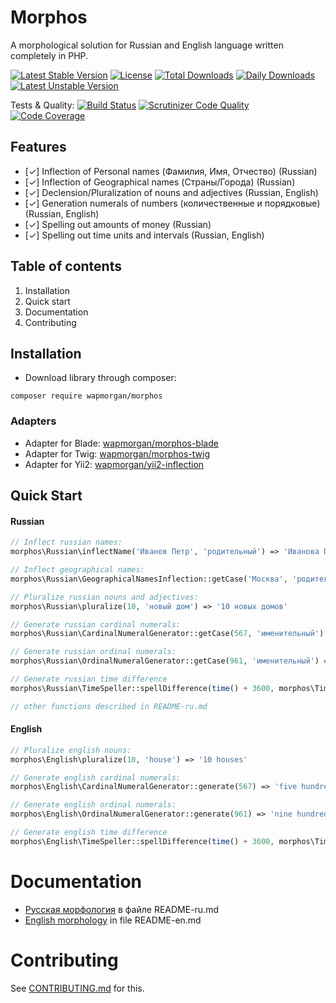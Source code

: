 # Morphos
A morphological solution for Russian and English language written completely in PHP.

[![Latest Stable Version](https://poser.pugx.org/wapmorgan/morphos/v/stable)](https://packagist.org/packages/wapmorgan/morphos)
[![License](https://poser.pugx.org/wapmorgan/morphos/license)](https://packagist.org/packages/wapmorgan/morphos)
[![Total Downloads](https://poser.pugx.org/wapmorgan/morphos/downloads)](https://packagist.org/packages/wapmorgan/morphos)
[![Daily Downloads](https://poser.pugx.org/wapmorgan/morphos/d/daily)](https://packagist.org/packages/wapmorgan/morphos)
[![Latest Unstable Version](https://poser.pugx.org/wapmorgan/morphos/v/unstable)](https://packagist.org/packages/wapmorgan/morphos)

Tests & Quality: [![Build Status](https://travis-ci.org/wapmorgan/Morphos.svg)](https://travis-ci.org/wapmorgan/Morphos)
[![Scrutinizer Code Quality](https://scrutinizer-ci.com/g/wapmorgan/Morphos/badges/quality-score.png?b=master)](https://scrutinizer-ci.com/g/wapmorgan/Morphos/?branch=master)
[![Code Coverage](https://scrutinizer-ci.com/g/wapmorgan/Morphos/badges/coverage.png?b=master)](https://scrutinizer-ci.com/g/wapmorgan/Morphos/?branch=master)

## Features

- [✓] Inflection of Personal names (Фамилия, Имя, Отчество) (Russian)
- [✓] Inflection of Geographical names (Страны/Города) (Russian)
- [✓] Declension/Pluralization of nouns and adjectives (Russian, English)
- [✓] Generation numerals of numbers (количественные и порядковые) (Russian, English)
- [✓] Spelling out amounts of money (Russian)
- [✓] Spelling out time units and intervals (Russian, English)

## Table of contents

1. Installation
2. Quick start
3. Documentation
4. Contributing

## Installation

* Download library through composer:
```
composer require wapmorgan/morphos
```

### Adapters

- Adapter for Blade: [wapmorgan/morphos-blade](https://github.com/wapmorgan/Morphos-Blade)
- Adapter for Twig: [wapmorgan/morphos-twig](https://github.com/wapmorgan/Morphos-Twig)
- Adapter for Yii2: [wapmorgan/yii2-inflection](https://github.com/wapmorgan/yii2-inflection)

## Quick Start

#### Russian
```php
// Inflect russian names:
morphos\Russian\inflectName('Иванов Петр', 'родительный') => 'Иванова Петра'

// Inflect geographical names:
morphos\Russian\GeographicalNamesInflection::getCase('Москва', 'родительный') => 'Москвы'

// Pluralize russian nouns and adjectives:
morphos\Russian\pluralize(10, 'новый дом') => '10 новых домов'

// Generate russian cardinal numerals:
morphos\Russian\CardinalNumeralGenerator::getCase(567, 'именительный') => 'пятьсот шестьдесят семь'

// Generate russian ordinal numerals:
morphos\Russian\OrdinalNumeralGenerator::getCase(961, 'именительный') => 'девятьсот шестьдесят первый'

// Generate russian time difference
morphos\Russian\TimeSpeller::spellDifference(time() + 3600, morphos\TimeSpeller::DIRECTION) => 'через 1 час'

// other functions described in README-ru.md
```

#### English
```php
// Pluralize english nouns:
morphos\English\pluralize(10, 'house') => '10 houses'

// Generate english cardinal numerals:
morphos\English\CardinalNumeralGenerator::generate(567) => 'five hundred sixty-seven'

// Generate english ordinal numerals:
morphos\English\OrdinalNumeralGenerator::generate(961) => 'nine hundred sixty-first'

// Generate english time difference
morphos\English\TimeSpeller::spellDifference(time() + 3600, morphos\TimeSpeller::DIRECTION) => 'in 1 hour'
```

# Documentation

- [Русская морфология](README-ru.md) в файле README-ru.md
- [English morphology](README-en.md) in file README-en.md

# Contributing

See [CONTRIBUTING.md](CONTRIBUTING.md) for this.
